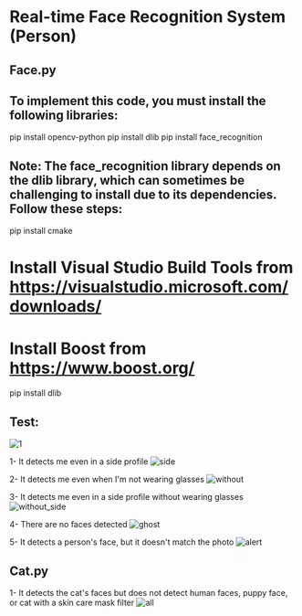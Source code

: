 # Real-time Face Recognition System (Person)

## Face.py

## To implement this code, you must install the following libraries:


pip install opencv-python
pip install dlib
pip install face_recognition

## Note: The face_recognition library depends on the dlib library, which can sometimes be challenging to install due to its dependencies. Follow these steps:
pip install cmake
# Install Visual Studio Build Tools from https://visualstudio.microsoft.com/downloads/
# Install Boost from https://www.boost.org/
pip install dlib

## Test:

![1](https://github.com/Myriam2907/face_recognition_Person_Cat/assets/103574142/55ba82ff-7e23-4178-86d3-f4be24a2daec)

1- It detects me even in a side profile
![side](https://github.com/Myriam2907/face_recognition_Person_Cat/assets/103574142/f9b915dd-fdd6-47d0-aa4a-5b49332211ec)

2- It detects me even when I'm not wearing glasses
![without](https://github.com/Myriam2907/face_recognition_Person_Cat/assets/103574142/062bf147-ba41-41cd-972c-a55202206d0a)

3- It detects me even in a side profile without wearing glasses
![without_side](https://github.com/Myriam2907/face_recognition_Person_Cat/assets/103574142/0dd79947-d416-4ef4-a1c7-72cca62490ef)

4- There are no faces detected
![ghost](https://github.com/Myriam2907/face_recognition_Person_Cat/assets/103574142/d368fad6-3e96-457c-9d6c-3a74180fb588)

5- It detects a person's face, but it doesn't match the photo
![alert](https://github.com/Myriam2907/face_recognition_Person_Cat/assets/103574142/233b1e01-8736-4c06-893d-769a30104f4d)

## Cat.py 
1- It detects the cat's faces but does not detect human faces, puppy face, or cat with a skin care mask filter
![all](https://github.com/Myriam2907/face_recognition_Person_Cat/assets/103574142/c4bc2cc0-73b2-4a20-a4a8-222d6106ef43)







